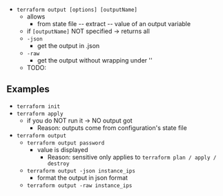 - `terraform output [options] [outputName]`
  - allows
    - from state file -- extract -- value of an output variable
  - if `[outputName]` NOT specified -> returns all
  - `-json`
    - get the output in .json
  - `-raw`
    - get the output without wrapping under ''
  - TODO:

## Examples
* `terraform init`
* `terraform apply`
  * if you do NOT run it -> NO output got
    * Reason: outputs come from configuration's state file
* `terraform output`
  * `terraform output password`
    * value is displayed
      * Reason: sensitive only applies to `terraform plan / apply / destroy`
  * `terraform output -json instance_ips`
    * format the output in json format
  * `terraform output -raw instance_ips`

